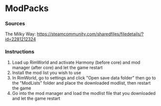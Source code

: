 # ModPacks

### Sources
The Milky Way: https://steamcommunity.com/sharedfiles/filedetails/?id=2281212324

### Instructions

1. Load up RimWorld and activate Harmony (before core) and mod manager (after core) and let the game restart
3. Install the mod list you wish to use
4. In RimWorld, go to settings and click "Open save data folder" then go to the "ModLists" folder and place the downloaded modlist, then restart the game
5. Go into the mod manager and load the modlist file that you downloaded and let the game restart
